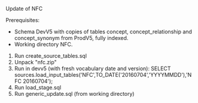 Update of NFC

Prerequisites:
- Schema DevV5 with copies of tables concept, concept_relationship and concept_synonym from ProdV5, fully indexed.
- Working directory NFC.

1. Run create_source_tables.sql
2. Unpack "nfc.zip"
3. Run in devv5 (with fresh vocabulary date and version): SELECT sources.load_input_tables('NFC',TO_DATE('20160704','YYYYMMDD'),'NFC 20160704');
4. Run load_stage.sql
5. Run generic_update.sql (from working directory)